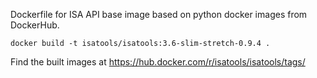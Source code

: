 Dockerfile for ISA API base image based on python docker images from DockerHub.

```
docker build -t isatools/isatools:3.6-slim-stretch-0.9.4 .
```

Find the built images at https://hub.docker.com/r/isatools/isatools/tags/
